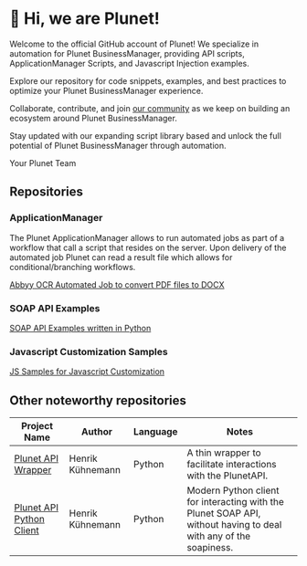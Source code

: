 # 👋 Hi, we are Plunet!

Welcome to the official GitHub account of Plunet! We specialize in automation for Plunet BusinessManager, providing API scripts, ApplicationManager Scripts, and Javascript Injection examples.

Explore our repository for code snippets, examples, and best practices to optimize your Plunet BusinessManager experience.

Collaborate, contribute, and join [our community](https://community.plunet.com "our community") as we keep on building an ecosystem around Plunet BusinessManager.

Stay updated with our expanding script library based and unlock the full potential of Plunet BusinessManager through automation.

Your Plunet Team

## Repositories
### ApplicationManager
The Plunet ApplicationManager allows to run automated jobs as part of a workflow that call a script that resides on the server.  Upon delivery of the automated job Plunet can read a result file which allows for conditional/branching workflows.

[Abbyy OCR Automated Job to convert PDF files to DOCX](https://github.com/PlunetBusinessManager/ApplicationManager-Abbyy-OCR "Abbyy OCR Automated Job to convert PDF files to DOCX")

### SOAP API Examples
[SOAP API Examples written in Python](https://github.com/PlunetBusinessManager/SOAP-API-Samples "SOAP API Examples written in Python")

### Javascript Customization Samples
[JS Samples for Javascript Customization](https://github.com/PlunetBusinessManager/JS-Customization-Samples)

## Other noteworthy repositories


| Project Name |Author|Language|Notes|
|----|--|--|--|
|[Plunet API Wrapper](https://github.com/kuhnemann/plunetapi)|Henrik Kühnemann|Python|A thin wrapper to facilitate interactions with the PlunetAPI.|
[Plunet API Python Client](https://github.com/kuhnemann/pyplunet)|Henrik Kühnemann|Python|Modern Python client for interacting with the Plunet SOAP API, without having to deal with any of the soapiness.|


